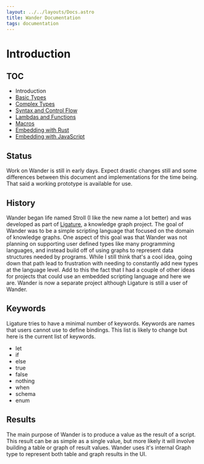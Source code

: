 ```yaml
---
layout: ../../layouts/Docs.astro
title: Wander Documentation
tags: documentation
---
```


# Introduction

## TOC

 * Introduction
 * [Basic Types](/docs/basic-types/)
 * [Complex Types](/docs/complex-types/)
 * [Syntax and Control Flow](/docs/syntax-and-control-flow/)
 * [Lambdas and Functions](/docs/lambdas-and-functions/)
 * [Macros](/docs/macros/)
 * [Embedding with Rust](/docs/embedding-with-rust/)
 * [Embedding with JavaScript](/docs/embedding-with-js/)

## Status

Work on Wander is still in early days.
Expect drastic changes still and some differences between this document and implementations for the time being.
That said a working prototype is available for use.

## History

Wander began life named Stroll (I like the new name a lot better) and was developed as part of [Ligature](https://ligature.dev), a knowledge graph project.
The goal of Wander was to be a simple scripting language that focused on the domain of knowledge graphs.
One aspect of this goal was that Wander was not planning on supporting user defined types like many programming languages,
and instead build off of using graphs to represent data structures needed by programs.
While I still think that's a cool idea, going down that path lead to frustration with needing to constantly add new types at the language level.
Add to this the fact that I had a couple of other ideas for projects that could use an embedded scripting language and here we are.
Wander is now a separate project although Ligature is still a user of Wander.

## Keywords

Ligature tries to have a minimal number of keywords.
Keywords are names that users cannot use to define bindings.
This list is likely to change but here is the current list of keywords.

 * let
 * if
 * else
 * true
 * false
 * nothing
 * when
 * schema
 * enum

## Results

The main purpose of Wander is to produce a value as the result of a script.
This result can be as simple as a single value, but more likely it will involve building a table or graph of result values.
Wander uses it's internal Graph type to represent both table and graph results in the UI.













